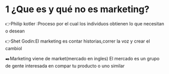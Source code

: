 # 1 ¿Que es y qué no es marketing?
:point_right:Philip kotler :Proceso por el cual los individuos obtienen lo que necesitan o desean 

:point_right:Shet Godin:El marketing es contar historias,correr la voz y crear el cambiol

:black_nib:Marketing viene de market(mercado en ingles)
El mercado es un grupo de gente interesada en compar tu producto  o uno similar 
